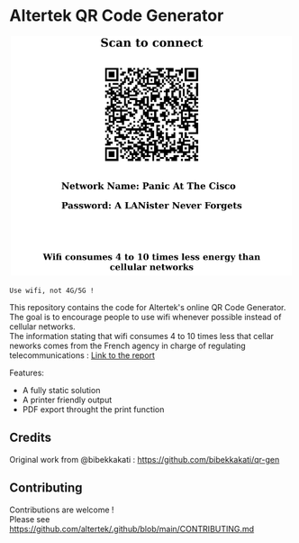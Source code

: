 # Altertek QR Code Generator

<div align="center">
  <a href="https://wifiqr.altertek.org">
    <img src="screenshot.png" width="500">
  </a>
</div>

`Use wifi, not 4G/5G !`

This repository contains the code for Altertek's online QR Code Generator.  
The goal is to encourage people to use wifi whenever possible instead of cellular networks.  
The information stating that wifi consumes 4 to 10 times less that cellar neworks comes from the French agency in charge of regulating telecommunications : [Link to the report](https://www.arcep.fr/uploads/tx_gspublication/reseaux-du-futur-empreinte-carbone-numerique-juillet2019.pdf)  

Features:  
- A fully static solution  
- A printer friendly output  
- PDF export throught the print function  

## Credits
Original work from @bibekkakati : https://github.com/bibekkakati/qr-gen

## Contributing
Contributions are welcome !  
Please see https://github.com/altertek/.github/blob/main/CONTRIBUTING.md
